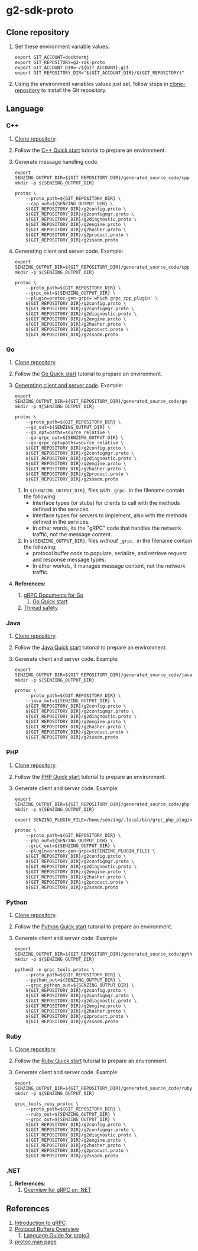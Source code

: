 # g2-sdk-proto

## Clone repository

1. Set these environment variable values:

    ```console
    export GIT_ACCOUNT=docktermj
    export GIT_REPOSITORY=g2-sdk-proto
    export GIT_ACCOUNT_DIR=~/${GIT_ACCOUNT}.git
    export GIT_REPOSITORY_DIR="${GIT_ACCOUNT_DIR}/${GIT_REPOSITORY}"
    ```

1. Using the environment variables values just set, follow steps in [clone-repository](https://github.com/Senzing/knowledge-base/blob/main/HOWTO/clone-repository.md) to install the Git repository.

## Language

### C++

1. [Clone repository](#clone-repository).
1. Follow the
   [C++ Quick start](https://grpc.io/docs/languages/cpp/quickstart/)
   tutorial to prepare an environment.
1. Generate message handling code.

    ```console
    export SENZING_OUTPUT_DIR=${GIT_REPOSITORY_DIR}/generated_source_code/cpp
    mkdir -p ${SENZING_OUTPUT_DIR}

    protoc \
        --proto_path=${GIT_REPOSITORY_DIR} \
        --cpp_out=${SENZING_OUTPUT_DIR} \
        ${GIT_REPOSITORY_DIR}/g2config.proto \
        ${GIT_REPOSITORY_DIR}/g2configmgr.proto \
        ${GIT_REPOSITORY_DIR}/g2diagnostic.proto \
        ${GIT_REPOSITORY_DIR}/g2engine.proto \
        ${GIT_REPOSITORY_DIR}/g2hasher.proto \
        ${GIT_REPOSITORY_DIR}/g2product.proto \
        ${GIT_REPOSITORY_DIR}/g2ssadm.proto

    ```

1. Generating client and server code.
   Example:

    ```console
    export SENZING_OUTPUT_DIR=${GIT_REPOSITORY_DIR}/generated_source_code/cpp
    mkdir -p ${SENZING_OUTPUT_DIR}

    protoc \
        --proto_path=${GIT_REPOSITORY_DIR} \
        --grpc_out=${SENZING_OUTPUT_DIR} \
        --plugin=protoc-gen-grpc=`which grpc_cpp_plugin` \
        ${GIT_REPOSITORY_DIR}/g2config.proto \
        ${GIT_REPOSITORY_DIR}/g2configmgr.proto \
        ${GIT_REPOSITORY_DIR}/g2diagnostic.proto \
        ${GIT_REPOSITORY_DIR}/g2engine.proto \
        ${GIT_REPOSITORY_DIR}/g2hasher.proto \
        ${GIT_REPOSITORY_DIR}/g2product.proto \
        ${GIT_REPOSITORY_DIR}/g2ssadm.proto

    ```

### Go

1. [Clone repository](#clone-repository).
1. Follow the
   [Go Quick start](https://grpc.io/docs/languages/go/quickstart/)
   tutorial to prepare an environment.
1. [Generating client and server code](https://grpc.io/docs/languages/go/basics/#generating-client-and-server-code).
   Example:

    ```console
    export SENZING_OUTPUT_DIR=${GIT_REPOSITORY_DIR}/generated_source_code/go
    mkdir -p ${SENZING_OUTPUT_DIR}

    protoc \
        --proto_path=${GIT_REPOSITORY_DIR} \
        --go_out=${SENZING_OUTPUT_DIR} \
        --go_opt=paths=source_relative \
        --go-grpc_out=${SENZING_OUTPUT_DIR} \
        --go-grpc_opt=paths=source_relative \
        ${GIT_REPOSITORY_DIR}/g2config.proto \
        ${GIT_REPOSITORY_DIR}/g2configmgr.proto \
        ${GIT_REPOSITORY_DIR}/g2diagnostic.proto \
        ${GIT_REPOSITORY_DIR}/g2engine.proto \
        ${GIT_REPOSITORY_DIR}/g2hasher.proto \
        ${GIT_REPOSITORY_DIR}/g2product.proto \
        ${GIT_REPOSITORY_DIR}/g2ssadm.proto

    ```

    1. In `${SENZING_OUTPUT_DIR}`, files *with* `_grpc.` in the filename contain the following:
        - Interface types (or stubs) for clients to call with the methods defined in the services.
        - Interface types for servers to implement, also with the methods defined in the services.
        - In other words, its the "gRPC" code that handles the network traffic, not the message content.
    1. In `${SENZING_OUTPUT_DIR}`, files *without* `_grpc.` in the filename contain the following:
        - protocol buffer code to populate, serialize, and retrieve request and response message types.
        - In other workds, it manages message content, not the network traffic.
1. **References:**
    1. [gRPC Documents for Go](https://grpc.io/docs/languages/go/)
        1. [Go Quick start](https://grpc.io/docs/languages/go/quickstart/)
    1. [Thread safety](https://grpc.io/docs/languages/go/generated-code/)

### Java

1. [Clone repository](#clone-repository).
1. Follow the
   [Java Quick start](https://grpc.io/docs/languages/java/quickstart/)
   tutorial to prepare an environment.
1. Generate client and server code.
   Example:

    ```console
    export SENZING_OUTPUT_DIR=${GIT_REPOSITORY_DIR}/generated_source_code/java
    mkdir -p ${SENZING_OUTPUT_DIR}

    protoc \
        --proto_path=${GIT_REPOSITORY_DIR} \
        --java_out=${SENZING_OUTPUT_DIR} \
        ${GIT_REPOSITORY_DIR}/g2config.proto \
        ${GIT_REPOSITORY_DIR}/g2configmgr.proto \
        ${GIT_REPOSITORY_DIR}/g2diagnostic.proto \
        ${GIT_REPOSITORY_DIR}/g2engine.proto \
        ${GIT_REPOSITORY_DIR}/g2hasher.proto \
        ${GIT_REPOSITORY_DIR}/g2product.proto \
        ${GIT_REPOSITORY_DIR}/g2ssadm.proto

    ```

### PHP

1. [Clone repository](#clone-repository).
1. Follow the
   [PHP Quick start](https://grpc.io/docs/languages/php/quickstart/)
   tutorial to prepare an environment.
1. Generate client and server code.
   Example:

    ```console
    export SENZING_OUTPUT_DIR=${GIT_REPOSITORY_DIR}/generated_source_code/php
    mkdir -p ${SENZING_OUTPUT_DIR}

    export SENZING_PLUGIN_FILE=/home/senzing/.local/bin/grpc_php_plugin

    protoc \
        --proto_path=${GIT_REPOSITORY_DIR} \
        --php_out=${SENZING_OUTPUT_DIR} \
        --grpc_out=${SENZING_OUTPUT_DIR} \
        --plugin=protoc-gen-grpc=${SENZING_PLUGIN_FILE} \
        ${GIT_REPOSITORY_DIR}/g2config.proto \
        ${GIT_REPOSITORY_DIR}/g2configmgr.proto \
        ${GIT_REPOSITORY_DIR}/g2diagnostic.proto \
        ${GIT_REPOSITORY_DIR}/g2engine.proto \
        ${GIT_REPOSITORY_DIR}/g2hasher.proto \
        ${GIT_REPOSITORY_DIR}/g2product.proto \
        ${GIT_REPOSITORY_DIR}/g2ssadm.proto
    ```

### Python

1. [Clone repository](#clone-repository).
1. Follow the
   [Python Quick start](https://grpc.io/docs/languages/python/quickstart/)
   tutorial to prepare an environment.
1. Generate client and server code.
   Example:

    ```console
    export SENZING_OUTPUT_DIR=${GIT_REPOSITORY_DIR}/generated_source_code/python
    mkdir -p ${SENZING_OUTPUT_DIR}

    python3 -m grpc_tools.protoc \
        --proto_path=${GIT_REPOSITORY_DIR} \
        --python_out=${SENZING_OUTPUT_DIR} \
        --grpc_python_out=${SENZING_OUTPUT_DIR} \
        ${GIT_REPOSITORY_DIR}/g2config.proto \
        ${GIT_REPOSITORY_DIR}/g2configmgr.proto \
        ${GIT_REPOSITORY_DIR}/g2diagnostic.proto \
        ${GIT_REPOSITORY_DIR}/g2engine.proto \
        ${GIT_REPOSITORY_DIR}/g2hasher.proto \
        ${GIT_REPOSITORY_DIR}/g2product.proto \
        ${GIT_REPOSITORY_DIR}/g2ssadm.proto
    ```

### Ruby

1. [Clone repository](#clone-repository).
1. Follow the
   [Ruby Quick start](https://grpc.io/docs/languages/ruby/quickstart/)
   tutorial to prepare an environment.
1. Generate client and server code.
   Example:

    ```console
    export SENZING_OUTPUT_DIR=${GIT_REPOSITORY_DIR}/generated_source_code/ruby
    mkdir -p ${SENZING_OUTPUT_DIR}

    grpc_tools_ruby_protoc \
        --proto_path=${GIT_REPOSITORY_DIR} \
        --ruby_out=${SENZING_OUTPUT_DIR} \
        --grpc_out=${SENZING_OUTPUT_DIR} \
        ${GIT_REPOSITORY_DIR}/g2config.proto \
        ${GIT_REPOSITORY_DIR}/g2configmgr.proto \
        ${GIT_REPOSITORY_DIR}/g2diagnostic.proto \
        ${GIT_REPOSITORY_DIR}/g2engine.proto \
        ${GIT_REPOSITORY_DIR}/g2hasher.proto \
        ${GIT_REPOSITORY_DIR}/g2product.proto \
        ${GIT_REPOSITORY_DIR}/g2ssadm.proto

    ```

### .NET

1. **References:**
    1. [Overview for gRPC on .NET](https://learn.microsoft.com/en-us/aspnet/core/grpc)

## References

1. [Introduction to gRPC](https://grpc.io/docs/what-is-grpc/introduction/)
1. [Protocol Buffers Overview](https://developers.google.com/protocol-buffers/docs/overview)
    1. [Language Guide for proto3](https://developers.google.com/protocol-buffers/docs/proto3)
1. [protoc man page](https://manpages.debian.org/testing/protobuf-compiler/protoc.1.en.html)
